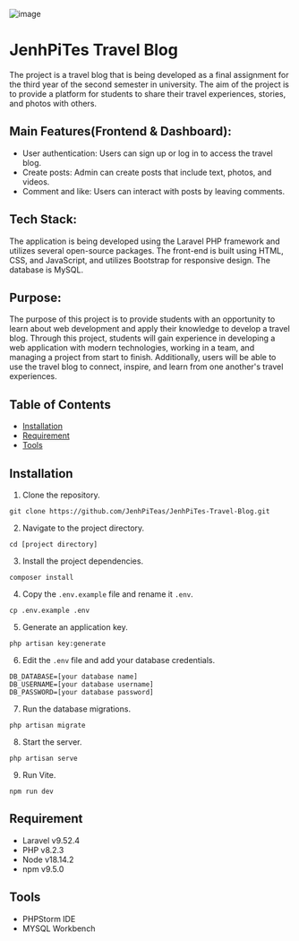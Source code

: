 ![image](https://github.com/nuth-vireak/JenhPiTes-Travel-Blog-ps-V2/assets/66857698/40eec976-c8a7-4623-abcb-c439376e6167)


# JenhPiTes Travel Blog

The project is a travel blog that is being developed as a final assignment for the third year of the second semester in university. The aim of the project is to provide a platform for students to share their travel experiences, stories, and photos with others.

## Main Features(Frontend & Dashboard):

- User authentication: Users can sign up or log in to access the travel blog.
- Create posts: Admin can create posts that include text, photos, and videos.
- Comment and like: Users can interact with posts by leaving comments.

## Tech Stack:

The application is being developed using the Laravel PHP framework and utilizes several open-source packages. The front-end is built using HTML, CSS, and JavaScript, and utilizes Bootstrap for responsive design. The database is MySQL.

## Purpose:

The purpose of this project is to provide students with an opportunity to learn about web development and apply their knowledge to develop a travel blog. Through this project, students will gain experience in developing a web application with modern technologies, working in a team, and managing a project from start to finish. Additionally, users will be able to use the travel blog to connect, inspire, and learn from one another's travel experiences.

## Table of Contents

- [Installation](#installation)
- [Requirement](#requirement)
- [Tools](#tools)

## Installation

1. Clone the repository.

```
git clone https://github.com/JenhPiTeas/JenhPiTes-Travel-Blog.git
```

2. Navigate to the project directory.

```
cd [project directory]
```

3. Install the project dependencies.

```
composer install
```

4. Copy the `.env.example` file and rename it `.env`.

```
cp .env.example .env
```

5. Generate an application key.

```
php artisan key:generate
```

6. Edit the `.env` file and add your database credentials.

```
DB_DATABASE=[your database name]
DB_USERNAME=[your database username]
DB_PASSWORD=[your database password]
```

7. Run the database migrations.

```
php artisan migrate
```

8. Start the server.

```
php artisan serve
```

9. Run Vite.

```
npm run dev
```

## Requirement
- Laravel v9.52.4
- PHP v8.2.3
- Node v18.14.2
- npm v9.5.0
## Tools
- PHPStorm IDE
- MYSQL Workbench
